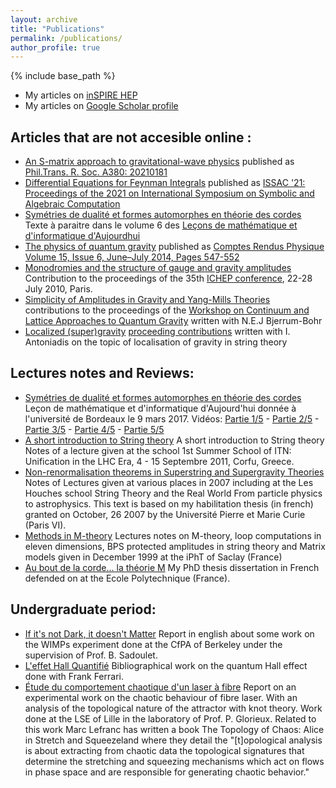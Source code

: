 ```yaml
---
layout: archive
title: "Publications"
permalink: /publications/
author_profile: true
---
```


{% include base_path %}

 * My articles on [inSPIRE HEP](https://inspirehep.net/authors/984979?ui-citation-summary=true)
 * My articles on [Google Scholar profile](https://scholar.google.com/citations?user=Ru3MQ_gAAAAJ)

Articles that are not accesible online :
----------------------------------------   

* [An S-matrix approach to gravitational-wave physics](/files/rsta.2021.0181.pdf) published as [Phil.Trans. R. Soc. A380: 20210181](https://royalsocietypublishing.org/doi/10.1098/rsta.2021.0181)
* [Differential Equations for Feynman Integrals](/files/issac-vanhove.pdf) published as  [ISSAC '21: Proceedings of the 2021 on International Symposium on Symbolic and Algebraic Computation](https://dl.acm.org/doi/10.1145/3452143.3465512)
* [Symétries de dualité et formes automorphes en théorie des cordes](/files/lecon-mathematiques-bordeaux-texte-mars2017.pdf) Texte à paraitre dans le volume 6 des [Leçons de mathématique et d'informatique d'Aujourdhui](https://ed-mi.u-bordeaux.fr/L-Ecole-doctorale/Lecons-de-Mathematiques-et-d-Informatique-d-Aujourd-hui)
* [The physics of quantum gravity](/files/CRAS2014.pdf/)  published as [Comptes Rendus Physique Volume 15, Issue 6, June–July 2014, Pages 547-552](https://www.sciencedirect.com/science/article/pii/S1631070514000474)
* [Monodromies and the structure of gauge and gravity amplitudes](/files/ichep2010.pdf)
Contribution to the proceedings of the 35th [ICHEP conference](https://inspirehep.net/conferences/980692?ui-citation-summary=true), 22-28 July 2010, Paris.
* [Simplicity of Amplitudes in Gravity and Yang-Mills Theories](/files/CLAQ2009.pdf)
contributions to the proceedings of the [Workshop on Continuum and Lattice Approaches to Quantum Gravity](https://inspirehep.net/conferences/979594?ui-citation-summary=true) written with N.E.J Bjerrum-Bohr 
* [Localized (super)gravity](/files/localisation.pdf)
[proceeding contributions](https://inspirehep.net/literature/637878) written with I. Antoniadis on the topic of localisation of gravity in string theory


Lectures notes and Reviews:
---------------------------
* [Symétries de dualité et formes automorphes en théorie des cordes](/files/lecon-mathematiques-bordeaux-mars2017.pdf) Leçon de mathématique et d'informatique d'Aujourd'hui donnée à l'université de Bordeaux le 9 mars 2017. Vidéos: [Partie 1/5](https://www.canal-u.tv/chaines/ed-miubordeaux/symetries-de-dualite-et-formes-automorphes-en-theorie-des-cordespartie-1) - [Partie 2/5](https://www.canal-u.tv/chaines/ed-miubordeaux/symetries-de-dualite-et-formes-automorphes-en-theorie-des-cordes-partie-2) -  [Partie 3/5](https://www.canal-u.tv/chaines/ed-miubordeaux/symetries-de-dualite-et-formes-automorphes-en-theorie-des-cordes-partie-3) -  [Partie 4/5](https://www.canal-u.tv/chaines/ed-miubordeaux/symetries-de-dualite-et-formes-automorphes-en-theorie-des-cordes-partie-4) -  [Partie 5/5](https://www.canal-u.tv/chaines/ed-miubordeaux/symetries-de-dualite-et-formes-automorphes-en-theorie-des-cordes-partie-5) 
* [A short introduction to String theory](/files/short-introduction.pdf)  A short introduction to String theory 
Notes of a lecture given at the school 1st Summer School of ITN: Unification in the LHC Era, 4 - 15 Septembre 2011, Corfu, Greece.
* [Non-renormalisation theorems in Superstring and Supergravity Theories](/files/these-habilitation-2007.pdf)
Notes of Lectures given at various places in 2007 including at the Les Houches school String Theory and the Real World From particle physics to astrophysics. This text is based on my habilitation thesis (in french) granted on October, 26 2007 by the Université Pierre et Marie Curie (Paris VI).
* [Methods in M-theory](/files/cours-mtheory-99.pdf)
Lectures notes on M-theory, loop computations in eleven dimensions, BPS protected amplitudes in string theory and Matrix models given in December 1999 at the iPhT of Saclay (France)
* [Au bout de la corde... la théorie M](https://tel.archives-ouvertes.fr/tel-00001196)
My PhD thesis dissertation in French defended on at the Ecole Polytechnique (France).

Undergraduate period:
---------------------

* [If it's not Dark, it doesn't Matter](/files/dark-matter-93.pdf)
Report in english about some work on the WIMPs experiment done at the CfPA of Berkeley under the supervision of Prof. B. Sadoulet.
* [L'effet Hall Quantifié](/files/QHE.pdf)
Bibliographical work on the quantum Hall effect done with Frank Ferrari.
* [Étude du comportement chaotique d'un laser à fibre](/files/OFL.pdf)
Report on an experimental work on the chaotic behaviour of fibre laser. With an analysis of the topological nature of the attractor with knot theory. Work done at the LSE of Lille in the laboratory of Prof. P. Glorieux.
Related to this work Marc Lefranc has written a book The Topology of Chaos: Alice in Stretch and Squeezeland where they detail the "[t]opological analysis is about extracting from chaotic data the topological signatures that determine the stretching and squeezing mechanisms which act on flows in phase space and are responsible for generating chaotic behavior."

